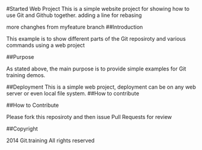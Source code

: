 #Started Web Project
This is a simple website project for showing how to use Git and Github together.
adding a line for rebasing

more changhes from myfeature branch
##Introduction 

This example is to show different parts of the Git reposiroty and various commands using a web project

##Purpose

As stated above, the main purpose is to provide simple examples for Git training demos.

##Deployment
This is a simple web project, deployment can be on any web server or even local file system.
##How to contribute

##How to Contribute

Please fork this reposiroty and then issue Pull Requests for review

##Copyright

2014 Git.training All rights reserved